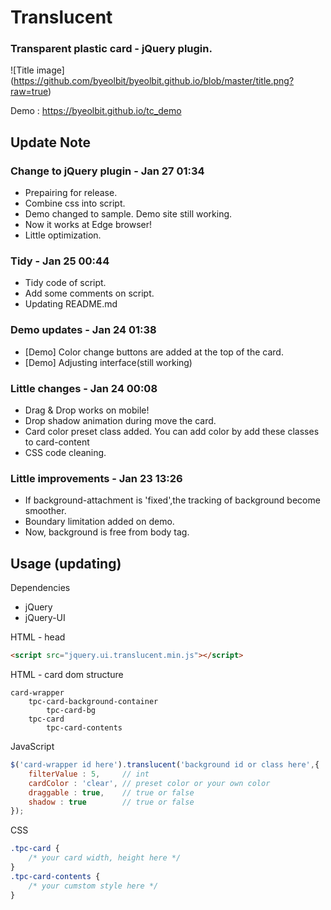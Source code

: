 # Translucent
### Transparent plastic card - jQuery plugin.
![Title image]
(https://github.com/byeolbit/byeolbit.github.io/blob/master/title.png?raw=true)

Demo : https://byeolbit.github.io/tc_demo

## Update Note

### Change to jQuery plugin - Jan 27 01:34
- Prepairing for release.
- Combine css into script.
- Demo changed to sample. Demo site still working.
- Now it works at Edge browser!
- Little optimization.

### Tidy - Jan 25 00:44
- Tidy code of script.
- Add some comments on script.
- Updating README.md

### Demo updates - Jan 24 01:38
- [Demo] Color change buttons are added at the top of the card.
- [Demo] Adjusting interface(still working)

### Little changes - Jan 24 00:08
- Drag & Drop works on mobile!
- Drop shadow animation during move the card.
- Card color preset class added. You can add color by add these classes to card-content
- CSS code cleaning.

### Little improvements - Jan 23 13:26
- If background-attachment is 'fixed',the tracking of background become smoother.
- Boundary limitation added on demo.
- Now, background is free from body tag.

## Usage (updating)
Dependencies
 - jQuery
 - jQuery-UI

HTML - head
```html
<script src="jquery.ui.translucent.min.js"></script>
```
HTML - card dom structure

    card-wrapper
        tpc-card-background-container
            tpc-card-bg
        tpc-card
            tpc-card-contents

JavaScript
```javascript
$('card-wrapper id here').translucent('background id or class here',{
    filterValue : 5,     // int
    cardColor : 'clear', // preset color or your own color
    draggable : true,    // true or false
    shadow : true        // true or false
});
```

CSS
```css
.tpc-card {
    /* your card width, height here */
}
.tpc-card-contents {
    /* your cumstom style here */
}
```

